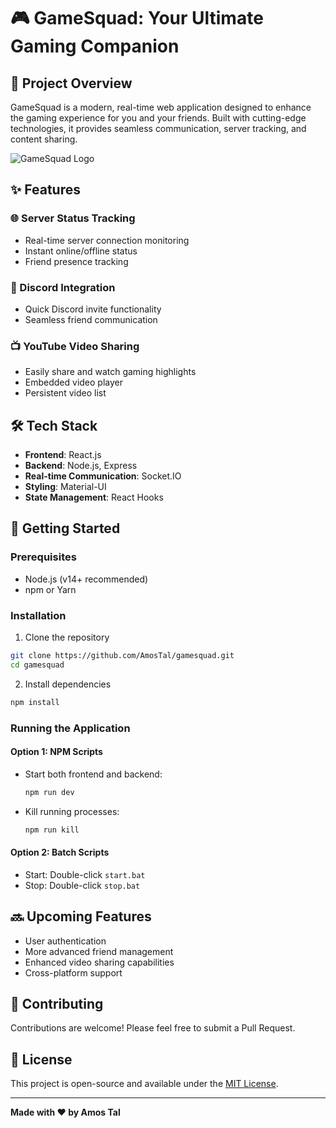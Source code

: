 # 🎮 GameSquad: Your Ultimate Gaming Companion

## 🚀 Project Overview

GameSquad is a modern, real-time web application designed to enhance the gaming experience for you and your friends. Built with cutting-edge technologies, it provides seamless communication, server tracking, and content sharing.

![GameSquad Logo](path/to/logo.png) <!-- Add your logo when available -->

## ✨ Features

### 🌐 Server Status Tracking
- Real-time server connection monitoring
- Instant online/offline status
- Friend presence tracking

### 🤝 Discord Integration
- Quick Discord invite functionality
- Seamless friend communication

### 📺 YouTube Video Sharing
- Easily share and watch gaming highlights
- Embedded video player
- Persistent video list

## 🛠 Tech Stack

- **Frontend**: React.js
- **Backend**: Node.js, Express
- **Real-time Communication**: Socket.IO
- **Styling**: Material-UI
- **State Management**: React Hooks

## 🚦 Getting Started

### Prerequisites
- Node.js (v14+ recommended)
- npm or Yarn

### Installation

1. Clone the repository
```bash
git clone https://github.com/AmosTal/gamesquad.git
cd gamesquad
```

2. Install dependencies
```bash
npm install
```

### Running the Application

#### Option 1: NPM Scripts
- Start both frontend and backend: 
  ```bash
  npm run dev
  ```
- Kill running processes: 
  ```bash
  npm run kill
  ```

#### Option 2: Batch Scripts
- Start: Double-click `start.bat`
- Stop: Double-click `stop.bat`

## 🔜 Upcoming Features
- User authentication
- More advanced friend management
- Enhanced video sharing capabilities
- Cross-platform support

## 🤝 Contributing

Contributions are welcome! Please feel free to submit a Pull Request.

## 📄 License

This project is open-source and available under the [MIT License](LICENSE).

---

**Made with ❤️ by Amos Tal**
